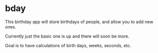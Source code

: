 # bday	

This birthday app will store birthdays of people, and allow you to add new ones.

Currently just the basic one is up and there will soon be more.

Goal is to have calculations of birth days, weeks, seconds, etc.